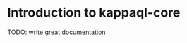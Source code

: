 # Introduction to kappaql-core

TODO: write [great documentation](http://jacobian.org/writing/what-to-write/)
